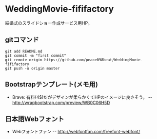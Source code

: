 WeddingMovie-fififactory
========================

結婚式のスライドショー作成サービス用HP。

## gitコマンド
```
git add README.md
git commit -m "first commit"
git remote origin https://github.com/peace098beat/WeddingMovie-fififactory
git push -u origin master
```

## Bootstrapテンプレート(メモ用)
- Brave: 有料(4$)だがデザインが柔らかくてHPのイメージに良さそう。
-- http://wrapbootstrap.com/preview/WB0C06H5D

## 日本語Webフォント
- Webフォントファン
-- http://webfontfan.com/freefont-webfont/